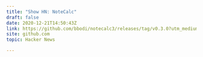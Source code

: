 ```yaml
---
title: "Show HN: NoteCalc"
draft: false
date: 2020-12-21T14:50:43Z
link: https://github.com/bbodi/notecalc3/releases/tag/v0.3.0?utm_medium=RSS&utm_source=hune
site: github.com
topic: Hacker News  

---
```

